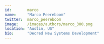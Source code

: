 ```yaml
---
id:       marco
name:     "Marco Peereboom"
twitter:  marco_peereboom
image:    /images/authors/marco_300.png
location: "Austin, US"
bio:      "Decred New Systems Development"
---
```


